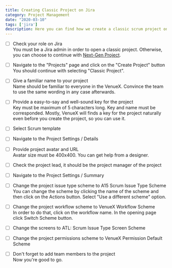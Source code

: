 ```yaml
---
title: Creating Classic Project on Jira
category: Project Management
date: "2020-03-10"
tags: ['jira']
description: Here you can find how we create a classic scrum project on Jira.
---
```


- [ ] Check your role on Jira  
You must be a Jira admin in order to open a classic project. Otherwise, you can choose to continue with [Next-Gen Project](https://checklist.atolye15.com/checklist/creating-next-gen-project-on-jira).

- [ ] Navigate to the "Projects" page and click on the "Create Project" button   
You should continue with selecting "Classic Project".

- [ ] Give a familiar name to your project  
Name should be familiar to everyone in the VenueX. Convince the team to use the same wording in any case afterwards.

- [ ] Provide a easy-to-say and well-sound key for the project  
Key must be maximum of 5 characters long. Key and name must be corresponded. Mostly, VenueX will finds a key for the project naturally even before you create the project, so you can use it.

- [ ] Select Scrum template  

- [ ] Navigate to the Project Settings / Details

- [ ] Provide project avatar and URL     
Avatar size must be 400x400. You can get help from a designer.

- [ ] Check the project lead, it should be the project manager of the project  

- [ ] Navigate to the Project Settings / Summary    

- [ ] Change the project issue type scheme to A15 Scrum Issue Type Scheme  
You can change the scheme by clicking the name of the scheme and then click on the Actions button. Select "Use a different scheme" option.

- [ ] Change the project workflow scheme to VenueX Workflow Scheme  
In order to do that, click on the workflow name. In the opening page click Switch Scheme button.

- [ ] Change the screens to ATL: Scrum Issue Type Screen Scheme  

- [ ] Change the project permissions scheme to VenueX Permission Default Scheme

- [ ] Don't forget to add team members to the project  
Now you're good to go.
